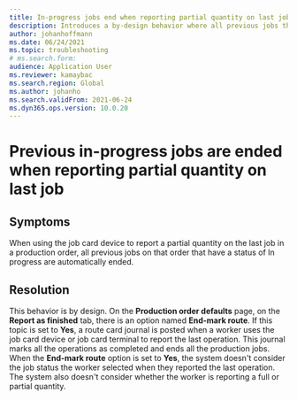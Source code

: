 ```yaml
--- 
title: In-progress jobs end when reporting partial quantity on last job 
description: Introduces a by-design behavior where all previous jobs that have status of In progress are ended when using the job card device to report partial quantity on the last job in a production order.
author: johanhoffmann 
ms.date: 06/24/2021 
ms.topic: troubleshooting 
# ms.search.form: 
audience: Application User 
ms.reviewer: kamaybac 
ms.search.region: Global 
ms.author: johanho 
ms.search.validFrom: 2021-06-24 
ms.dyn365.ops.version: 10.0.20 
--- 
```


# Previous in-progress jobs are ended when reporting partial quantity on last job

## Symptoms

When using the job card device to report a partial quantity on the last job in a production order, all previous jobs on that order that have a status of In progress are automatically ended.

## Resolution

This behavior is by design. On the **Production order defaults** page, on the **Report as finished** tab, there is an option named **End-mark route**. If this topic is set to **Yes**, a route card journal is posted when a worker uses the job card device or job card terminal to report the last operation. This journal marks all the operations as completed and ends all the production jobs. When the **End-mark route** option is set to **Yes**, the system doesn't consider the job status the worker selected when they reported the last operation. The system also doesn't consider whether the worker is reporting a full or partial quantity.
